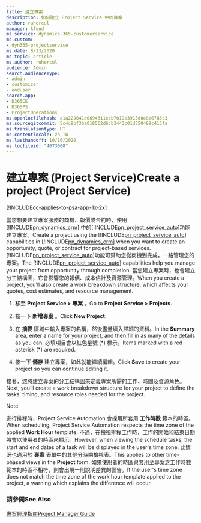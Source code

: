 ```yaml
---
title: 建立專案
description: 如何建立 Project Service 中的專案
author: ruhercul
manager: kfend
ms.service: dynamics-365-customerservice
ms.custom:
- dyn365-projectservice
ms.date: 8/13/2020
ms.topic: article
ms.author: ruhercul
audience: Admin
search.audienceType:
- admin
- customizer
- enduser
search.app:
- D365CE
- D365PS
- ProjectOperations
ms.openlocfilehash: a1a229641d0694311ecb7019e3915d0e8e6783c3
ms.sourcegitcommit: 5c4c9bf3ba018562d6cb3443c01d550489c415fa
ms.translationtype: HT
ms.contentlocale: zh-TW
ms.lasthandoff: 10/16/2020
ms.locfileid: "4073008"
---
```

# <a name="create-a-project-project-service"></a><span data-ttu-id="df78b-103">建立專案 (Project Service)</span><span class="sxs-lookup"><span data-stu-id="df78b-103">Create a project (Project Service)</span></span>

[!INCLUDE[cc-applies-to-psa-app-1x-2x](../includes/cc-applies-to-psa-app-1x-2x.md)]

<span data-ttu-id="df78b-104">當您想要建立專案服務的商機、報價或合約時，使用 [!INCLUDE[pn_dynamics_crm](../includes/pn-dynamics-crm.md)] 中的[!INCLUDE[pn_project_service_auto](../includes/pn-project-service-auto.md)]功能建立專案。</span><span class="sxs-lookup"><span data-stu-id="df78b-104">Create a project using the [!INCLUDE[pn_project_service_auto](../includes/pn-project-service-auto.md)] capabilities in [!INCLUDE[pn_dynamics_crm](../includes/pn-dynamics-crm.md)] when you want to create an opportunity, quote, or contract for project-based services.</span></span> <span data-ttu-id="df78b-105">[!INCLUDE[pn_project_service_auto](../includes/pn-project-service-auto.md)]功能可幫助您從商機到完成，一路管理您的專案。</span><span class="sxs-lookup"><span data-stu-id="df78b-105">The [!INCLUDE[pn_project_service_auto](../includes/pn-project-service-auto.md)] capabilities help you manage your project from opportunity through completion.</span></span> <span data-ttu-id="df78b-106">當您建立專案時，也會建立分工結構圖，它會影響您的報價、成本估計及資源管理。</span><span class="sxs-lookup"><span data-stu-id="df78b-106">When you create a project, you’ll also create a work breakdown structure, which affects your quotes, cost estimates, and resource management.</span></span>  
  
1.  <span data-ttu-id="df78b-107">移至 **Project Service > 專案** 。</span><span class="sxs-lookup"><span data-stu-id="df78b-107">Go to **Project Service > Projects**.</span></span>  
  
2.  <span data-ttu-id="df78b-108">按一下 **新增專案** 。</span><span class="sxs-lookup"><span data-stu-id="df78b-108">Click **New Project**.</span></span>  
  
3.  <span data-ttu-id="df78b-109">在 **摘要** 區域中輸入專案的名稱，然後盡量填入詳細的資料。</span><span class="sxs-lookup"><span data-stu-id="df78b-109">In the **Summary** area, enter a name for your project, and then fill in as many of the details as you can.</span></span> <span data-ttu-id="df78b-110">必填項目會以紅色星號 (\*) 標示。</span><span class="sxs-lookup"><span data-stu-id="df78b-110">Items marked with a red asterisk (\*) are required.</span></span>  
  
4.  <span data-ttu-id="df78b-111">按一下 **儲存** 建立專案，如此就能繼續編輯。</span><span class="sxs-lookup"><span data-stu-id="df78b-111">Click **Save** to create your project so you can continue editing it.</span></span>  
  
<span data-ttu-id="df78b-112">接著，您將建立專案的分工結構圖來定義專案所需的工作、時間及資源角色。</span><span class="sxs-lookup"><span data-stu-id="df78b-112">Next, you’ll create a work breakdown structure for your project to define the tasks, timing, and resource roles needed for the project.</span></span>  

> [!NOTE]
> <span data-ttu-id="df78b-113">進行排程時，Project Service Automation 會採用所套用 **工作時數** 範本的時區。</span><span class="sxs-lookup"><span data-stu-id="df78b-113">When scheduling, Project Service Automation respects the time zone of the applied **Work Hour** template.</span></span> <span data-ttu-id="df78b-114">不過，在檢視排程工作時，工作的開始和結束日期將會以使用者的時區來顯示。</span><span class="sxs-lookup"><span data-stu-id="df78b-114">However, when viewing the schedule tasks, the start and end dates of a task will be displayed in the user's time zone.</span></span> <span data-ttu-id="df78b-115">此情況也適用於 **專案** 表單中的其他分時期檢視表。</span><span class="sxs-lookup"><span data-stu-id="df78b-115">This applies to other time-phased views in the **Project** form.</span></span> <span data-ttu-id="df78b-116">如果使用者的時區與套用至專案之工作時數範本的時區不相符，則會出現一則說明差異的警告。</span><span class="sxs-lookup"><span data-stu-id="df78b-116">If the user's time zone does not match the time zone of the work hour template applied to the project, a warning which explains the difference will occur.</span></span> 
  
### <a name="see-also"></a><span data-ttu-id="df78b-117">請參閱</span><span class="sxs-lookup"><span data-stu-id="df78b-117">See Also</span></span>  
 [<span data-ttu-id="df78b-118">專案經理指南</span><span class="sxs-lookup"><span data-stu-id="df78b-118">Project Manager Guide</span></span>](../psa/project-manager-guide.md)
